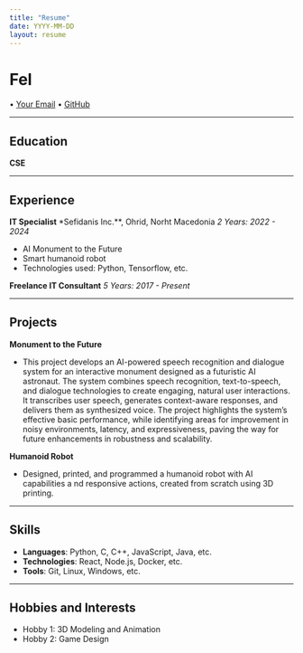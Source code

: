 ```yaml
---
title: "Resume"
date: YYYY-MM-DD
layout: resume
---
```


# **Fel**

• [Your Email](mailto:exwin00@proton.me) • [GitHub](https://github.com/Exw27)

---

## Education

**CSE**

---

## Experience

**IT Specialist**
*Sefidanis Inc.**, Ohrid, Norht Macedonia
*2 Years: 2022 - 2024*

- AI Monument to the Future
- Smart humanoid robot
- Technologies used: Python, Tensorflow, etc.

**Freelance IT Consultant**
*5 Years: 2017 - Present*

---

## Projects

**Monument to the Future**  

- This project develops an AI-powered speech recognition and dialogue system for an interactive monument designed as a futuristic AI astronaut. The system combines speech recognition, text-to-speech, and dialogue technologies to create engaging, natural user interactions. It transcribes user speech, generates context-aware responses, and delivers them as synthesized voice. The project highlights the system’s effective basic performance, while identifying areas for improvement in noisy environments, latency, and expressiveness, paving the way for future enhancements in robustness and scalability.


**Humanoid Robot**  
- Designed, printed, and programmed a humanoid robot with AI capabilities a
nd responsive actions, created from scratch using 3D printing.

---

## Skills

- **Languages**: Python, C, C++, JavaScript, Java, etc.
- **Technologies**: React, Node.js, Docker, etc.
- **Tools**: Git, Linux, Windows, etc.

---


## Hobbies and Interests

- Hobby 1: 3D Modeling and Animation
- Hobby 2: Game Design
